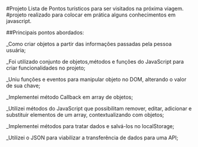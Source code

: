 #Projeto Lista de Pontos turísticos para ser visitados na próxima viagem. 
#projeto realizado para colocar em prática alguns  conhecimentos em javascript.

##Principais pontos abordados:

_Como criar objetos  a partir das informações passadas pela pessoa usuária;

_Foi utilizado conjunto de objetos,métodos e funções do JavaScript para criar funcionalidades no projeto;

_Uniu funções e eventos para manipular objeto no DOM, alterando o valor de sua chave;

_Implementei método Callback em array de objetos;

_Utilizei métodos do JavaScript que possibilitam remover, editar, adicionar e substituir elementos de um array, contextualizando com objetos;

_Implementei métodos para tratar dados e salvá-los no localStorage;

_Utilizei o JSON para viabilizar a transferência de dados para uma API;
